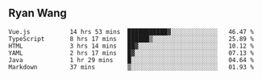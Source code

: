 ## Ryan Wang

<!--START_SECTION:waka-->

```text
Vue.js           14 hrs 53 mins  ███████████▓░░░░░░░░░░░░░   46.47 %
TypeScript       8 hrs 17 mins   ██████▒░░░░░░░░░░░░░░░░░░   25.89 %
HTML             3 hrs 14 mins   ██▓░░░░░░░░░░░░░░░░░░░░░░   10.12 %
YAML             2 hrs 17 mins   █▓░░░░░░░░░░░░░░░░░░░░░░░   07.13 %
Java             1 hr 29 mins    █░░░░░░░░░░░░░░░░░░░░░░░░   04.64 %
Markdown         37 mins         ▒░░░░░░░░░░░░░░░░░░░░░░░░   01.93 %
```

<!--END_SECTION:waka-->
